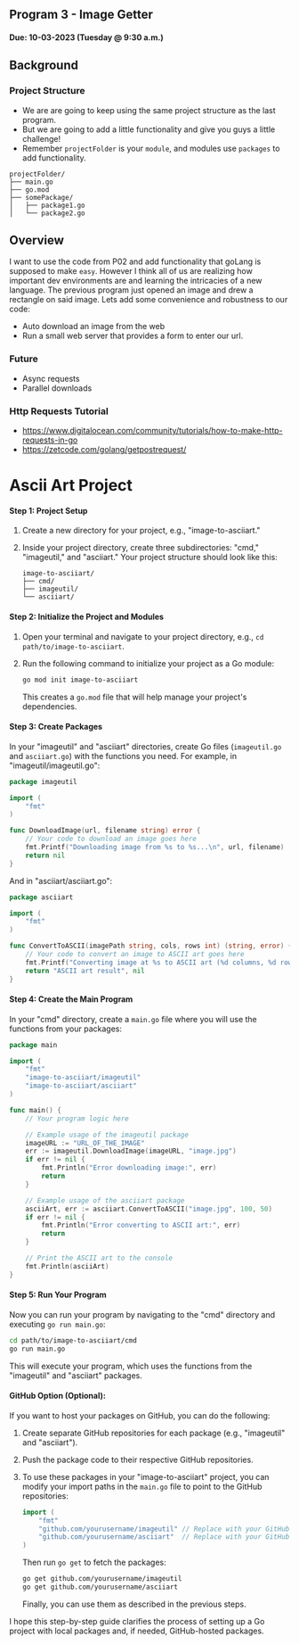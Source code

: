 ## Program 3 - Image Getter
#### Due: 10-03-2023 (Tuesday @ 9:30 a.m.) 

## Background

### Project Structure

- We are are going to keep using the same project structure as the last program. 
- But we are going to add a little functionality and give you guys a little challenge!
- Remember `projectFolder` is your `module`, and modules use `packages` to add functionality.

```
projectFolder/
├── main.go
├── go.mod
├── somePackage/
│   ├── package1.go
│   └── package2.go
```

## Overview

I want to use the code from P02 and add functionality that goLang is supposed to make `easy`. However I think all of us are realizing how important dev environments are and learning the intricacies of a new language. The previous program just opened an image and drew a rectangle on said image. Lets add some convenience and robustness to our code:

- Auto download an image from the web
- Run a small web server that provides a form to enter our url. 

### Future

- Async requests
- Parallel downloads


### Http Requests Tutorial
- https://www.digitalocean.com/community/tutorials/how-to-make-http-requests-in-go
- https://zetcode.com/golang/getpostrequest/


# Ascii Art Project

#### Step 1: Project Setup

1. Create a new directory for your project, e.g., "image-to-asciiart."

2. Inside your project directory, create three subdirectories: "cmd," "imageutil," and "asciiart." Your project structure should look like this:

   ```
   image-to-asciiart/
   ├── cmd/
   ├── imageutil/
   └── asciiart/
   ```

#### Step 2: Initialize the Project and Modules

1. Open your terminal and navigate to your project directory, e.g., `cd path/to/image-to-asciiart`.

2. Run the following command to initialize your project as a Go module:

   ```bash
   go mod init image-to-asciiart
   ```

   This creates a `go.mod` file that will help manage your project's dependencies.

#### Step 3: Create Packages

In your "imageutil" and "asciiart" directories, create Go files (`imageutil.go` and `asciiart.go`) with the functions you need. For example, in "imageutil/imageutil.go":

```go
package imageutil

import (
    "fmt"
)

func DownloadImage(url, filename string) error {
    // Your code to download an image goes here
    fmt.Printf("Downloading image from %s to %s...\n", url, filename)
    return nil
}
```

And in "asciiart/asciiart.go":

```go
package asciiart

import (
    "fmt"
)

func ConvertToASCII(imagePath string, cols, rows int) (string, error) {
    // Your code to convert an image to ASCII art goes here
    fmt.Printf("Converting image at %s to ASCII art (%d columns, %d rows)...\n", imagePath, cols, rows)
    return "ASCII art result", nil
}
```

#### Step 4: Create the Main Program

In your "cmd" directory, create a `main.go` file where you will use the functions from your packages:

```go
package main

import (
    "fmt"
    "image-to-asciiart/imageutil"
    "image-to-asciiart/asciiart"
)

func main() {
    // Your program logic here

    // Example usage of the imageutil package
    imageURL := "URL_OF_THE_IMAGE"
    err := imageutil.DownloadImage(imageURL, "image.jpg")
    if err != nil {
        fmt.Println("Error downloading image:", err)
        return
    }

    // Example usage of the asciiart package
    asciiArt, err := asciiart.ConvertToASCII("image.jpg", 100, 50)
    if err != nil {
        fmt.Println("Error converting to ASCII art:", err)
        return
    }

    // Print the ASCII art to the console
    fmt.Println(asciiArt)
}
```

#### Step 5: Run Your Program

Now you can run your program by navigating to the "cmd" directory and executing `go run main.go`:

```bash
cd path/to/image-to-asciiart/cmd
go run main.go
```

This will execute your program, which uses the functions from the "imageutil" and "asciiart" packages.

#### GitHub Option (Optional):

If you want to host your packages on GitHub, you can do the following:

1. Create separate GitHub repositories for each package (e.g., "imageutil" and "asciiart").

2. Push the package code to their respective GitHub repositories.

3. To use these packages in your "image-to-asciiart" project, you can modify your import paths in the `main.go` file to point to the GitHub repositories:

   ```go
   import (
       "fmt"
       "github.com/yourusername/imageutil" // Replace with your GitHub username
       "github.com/yourusername/asciiart"  // Replace with your GitHub username
   )
   ```

   Then run `go get` to fetch the packages:

   ```bash
   go get github.com/yourusername/imageutil
   go get github.com/yourusername/asciiart
   ```

   Finally, you can use them as described in the previous steps.

I hope this step-by-step guide clarifies the process of setting up a Go project with local packages and, if needed, GitHub-hosted packages.